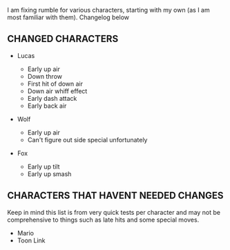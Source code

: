 
I am fixing rumble for various characters, starting with my own (as I am most familiar with them). Changelog below

## CHANGED CHARACTERS

- Lucas
  - Early up air
  - Down throw
  - First hit of down air
  - Down air whiff effect
  - Early dash attack
  - Early back air

- Wolf
  - Early up air
  - Can't figure out side special unfortunately

- Fox
  - Early up tilt
  - Early up smash

## CHARACTERS THAT HAVENT NEEDED CHANGES

Keep in mind this list is from very quick tests per character and may not be comprehensive to things such as late hits and some special moves.

- Mario
- Toon Link
